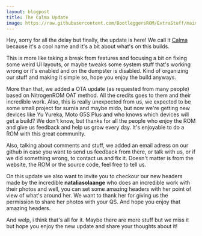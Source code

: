 ```yaml
---
layout: blogpost
title: The Calma Update
image: https://raw.githubusercontent.com/BootleggersROM/ExtraStuff/main/images/blogposts/bootleg_21_calma.jpg
---
```


Hey, sorry for all the delay but finally, the update is here! We call it [Calma](https://goo.gl/yn9B2s) because it's a cool name and it's a bit about what's on this builds.

This is more like taking a break from features and focusing a bit on fixing some weird UI layouts, or maybe tweaks some system stuff that's working wrong or it's enabled and on the dumpster is disabled. Kind of organizing our stuff and making it simple so, hope you enjoy the build anyways.

More than that, we added a OTA update (as requested from many people) based on NitrogenROM OAT method. All the credits goes to them and their incredible work. Also, this is really unexpected from us, we expected to be some small project for surnia and maybe mido, but now we're getting new devices like Yu Yureka, Moto G5S Plus and who knows which devices will get a build? We don't know, but thanks for all the people who enjoy the ROM and give us feedback and help us grow every day. It's enjoyable to do a ROM with this great community.

Also, talking about comments and stuff, we added an email adress on our github in case you want to send us feedback from there, or talk with us, or if we did something wrong, to contact us and fix it. Doesn't matter is from the website, the ROM or the source code, feel free to tell us.

On this update we also want to invite you to checkour our new headers made by the incredible **nataliasolaange** who does an incredible work with their photos and well, you can set some amazing headers with her point of view of what's around her. We want to thank her for giving us the permission to share her photos with your QS. And hope you enjoy that amazing headers.

And welp, i think that's all for it. Maybe there are more stuff but we miss it but hope you enjoy the new update and share your thoughts about it!
